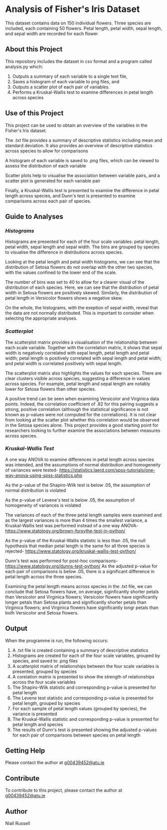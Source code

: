 # Analysis of Fisher's Iris Dataset
This dataset contains data on 150 individual flowers. 
Three species are included, each containing 50 flowers. 
Petal length, petal width, sepal length, and sepal width are recorded for each flower

## About this Project
This repository includes the dataset in csv format and a program called analysis.py which:
1. Outputs a summary of each variable to a single text file, 
2. Saves a histogram of each variable to png files, and 
3. Outputs a scatter plot of each pair of variables. 
4. Performs a Kruskal-Wallis test to examine differences in petal length across species 

## Use of this Project
This project can be used to obtain an overview of the variables in the Fisher's Iris dataset. 

The .txt file provides a summary of descriptive statistics including mean and standard deviation. It also provides an overview of descriptive statistics across species to allow for comparisons

A histogram of each variable is saved to .png files, which can be viewed to assess the distribution of each variable

Scatter plots help to visualise the association between variable pairs, and a scatter plot is generated for each variable pair

Finally, a Kruskal-Wallis test is presented to examine the difference in petal length across species, and Dunn's test is presented to examine comparisons across each pair of species.

## Guide to Analyses
### *Histograms*
Histograms are presented for each of the four scale variables: petal length, petal width, sepal length and sepal width. The bins are grouped by species to visualise the difference in distributions across species.

Looking at the petal length and petal width histograms, we can see that the distribution of Setosa flowers do not overlap with the other two species, with the values confined to the lower end of the scale. 

The number of bins was set to 40 to allow for a clearer visual of the distribution of each species. Here, we can see that the distribution of petal width in Setosa flowers are positively skewed. Similarly, the distribution of petal length in Versicolor flowers shows a negative skew. 

On the whole, the histograms, with the exeption of sepal width, reveal that the data are not normally distributed. This is important to consider when selecting the appropriate analyses. 

### *Scatterplot*

The scatterplot matrix provides a visualisation of the relationship between each scale variable. Together with the correlation matrix, it shows that sepal width is negatively correlated with sepal length, petal length and petal width; petal length is positively correlated with sepal length and petal width; and petal width is correlated positively with sepal length.

The scatterplot matrix also highlights the values for each species. There are clear clusters visible across species, suggesting a difference in values across species. For example, petal length and sepal length are notably lower for Setosa flowers than other species. 

A positive trend can be seen when examining Versicolor and Virginica data points. Indeed, the correlation coefficient of .82 for this pairing suggests a strong, positive correlation (although the statistical significance is not known as p-values were not computed for the correlations). It is not clear from looking at the scatter plot whether this correlation would be observed in the Setosa species alone. This project provides a good starting point for researchers looking to further examine the associations between measures across species.

### *Kruskal-Wallis Test*
A one way ANOVA to examine differences in petal length across species was intended, and the assumptions of normal distribution and homogeneity of variances were tested- https://statistics.laerd.com/spss-tutorials/one-way-anova-using-spss-statistics.php

As the p-value of the Shapiro-Wilk test is below .05, the assumption of normal distribution is violated 

As the p-value of Levene's test is below .05, the assumption of homogeneity of variances is violated

The variances of each of the three petal length samples were examined and as the largest variances is more than 4 times the smallest variance, a Kruskal-Wallis test was performed instead of a one way ANOVA- https://www.statology.org/brown-forsythe-test-in-python/

As the p-value of the Kruskal-Wallis statistic is less than .05, the null hypothesis that median petal length is the same for all three species is rejected- https://www.statology.org/kruskal-wallis-test-python/

Dunn's test was performed for post-hoc comparisons- https://www.statology.org/dunns-test-python/
As the adjusted p-value for each pair of comparisons is below .05, there is a significant difference in petal length across the three species.

Examining the petal length means across species in the .txt file, we can conclude that Setosa flowers have, on average, siginficantly shorter petals than Versicolor and Virginica flowers; Versicolor flowers have significantly longer petals than Setosa plants and significantly shorter petals than Virginica flowers; and Virginica flowers have significantly longr petals than both Versicolor and Setosa flowers.

## Output
When the programme is run, the following occurs:
1. A .txt file is created containing a summary of descriptive statistics
2. Histograms are created for each of the four scale variables, grouped by species, and saved to .png files
3. A scatterplot matrix of relationships between the four scale variables is presented, grouped by species
4. A corelation matrix is presented to show the strength of relationships across the four scale variables
5. The Shapiro-Wilk statistic and corresponding p-value is presented for petal length
6. The Levene test statistic and corresponding p-value is presented for petal length, grouped by species
7. For each sample of petal length values (grouped by species), the variance is presented
8. The Kruskal-Wallis statistic and corresponding p-value is presented for petal length and species
9. The results of Dunn's test is presented showing the adjusted p-values for each pair of comparisons between species on petal length

## Getting Help
Please contact the author at g00439452@atu.ie

## Contribute
To contribute to this project, please contact the author at g00439452@atu.ie

## Author
Niall Russell
